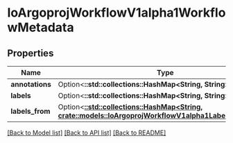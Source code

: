 # IoArgoprojWorkflowV1alpha1WorkflowMetadata

## Properties

Name | Type | Description | Notes
------------ | ------------- | ------------- | -------------
**annotations** | Option<**::std::collections::HashMap<String, String>**> |  | [optional]
**labels** | Option<**::std::collections::HashMap<String, String>**> |  | [optional]
**labels_from** | Option<[**::std::collections::HashMap<String, crate::models::IoArgoprojWorkflowV1alpha1LabelValueFrom>**](io.argoproj.workflow.v1alpha1.LabelValueFrom.md)> |  | [optional]

[[Back to Model list]](../README.md#documentation-for-models) [[Back to API list]](../README.md#documentation-for-api-endpoints) [[Back to README]](../README.md)


